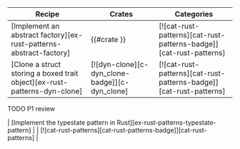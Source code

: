 | Recipe | Crates | Categories |
|--------|--------|------------|
| [Implement an abstract factory][ex-rust-patterns-abstract-factory] | {{#crate }} | [![cat-rust-patterns][cat-rust-patterns-badge]][cat-rust-patterns] |
| [Clone a struct storing a boxed trait object][ex-rust-patterns-dyn-clone] | [![dyn-clone][c-dyn_clone-badge]][c-dyn_clone] | [![cat-rust-patterns][cat-rust-patterns-badge]][cat-rust-patterns] |

<div class="hidden">
TODO P1 review

| [Implement the typestate pattern in Rust][ex-rust-patterns-typestate-pattern] | | [![cat-rust-patterns][cat-rust-patterns-badge]][cat-rust-patterns] |

</div>
